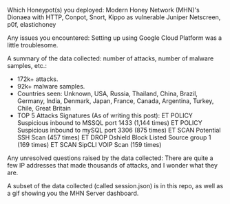 Which Honeypot(s) you deployed: 
Modern Honey Network (MHN)'s Dionaea with HTTP, Conpot, Snort, Kippo as vulnerable Juniper Netscreen, p0f, elastichoney

Any issues you encountered:
Setting up using Google Cloud Platform was a little troublesome. 

A summary of the data collected: number of attacks, number of malware samples, etc.: 
- 172k+ attacks. 
- 92k+ malware samples. 
- Countries seen: Unknown, USA, Russia, Thailand, China, Brazil, Germany, India, Denmark, Japan, France, Canada, Argentina, Turkey, Chile, Great Britain
- TOP 5 Attacks Signatures (As of writing this post):
ET POLICY Suspicious inbound to MSSQL port 1433 (1,144 times)
ET POLICY Suspicious inbound to mySQL port 3306 (875 times)
ET SCAN Potential SSH Scan (457 times)
ET DROP Dshield Block Listed Source group 1 (169 times)
ET SCAN SipCLI VOIP Scan (159 times)

Any unresolved questions raised by the data collected:
There are quite a few IP addresses that made thousands of attacks, and I wonder what they are. 

A subset of the data collected (called session.json) is in this repo, as well as a gif showing you the MHN Server dashboard. 

